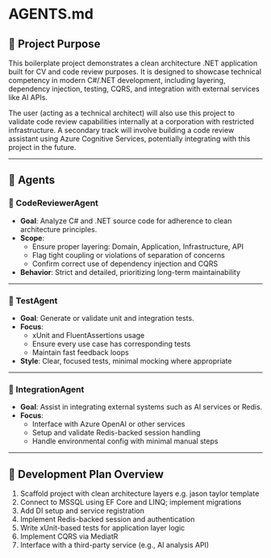 

# AGENTS.md

## 🎯 Project Purpose

This boilerplate project demonstrates a clean architecture .NET application built for CV and code review purposes. It is designed to showcase technical competency in modern C#/.NET development, including layering, dependency injection, testing, CQRS, and integration with external services like AI APIs.

The user (acting as a technical architect) will also use this project to validate code review capabilities internally at a corporation with restricted infrastructure. A secondary track will involve building a code review assistant using Azure Cognitive Services, potentially integrating with this project in the future.

---

## 🤖 Agents

### 🧠 CodeReviewerAgent

- **Goal**: Analyze C# and .NET source code for adherence to clean architecture principles.
- **Scope**:
  - Ensure proper layering: Domain, Application, Infrastructure, API
  - Flag tight coupling or violations of separation of concerns
  - Confirm correct use of dependency injection and CQRS
- **Behavior**: Strict and detailed, prioritizing long-term maintainability

---

### 🧪 TestAgent

- **Goal**: Generate or validate unit and integration tests.
- **Focus**:
  - xUnit and FluentAssertions usage
  - Ensure every use case has corresponding tests
  - Maintain fast feedback loops
- **Style**: Clear, focused tests, minimal mocking where appropriate

---

### 🔌 IntegrationAgent

- **Goal**: Assist in integrating external systems such as AI services or Redis.
- **Focus**:
  - Interface with Azure OpenAI or other services
  - Setup and validate Redis-backed session handling
  - Handle environmental config with minimal manual steps

---

## 🧱 Development Plan Overview

1. Scaffold project with clean architecture layers e.g. jason taylor template
2. Connect to MSSQL using EF Core and LINQ; implement migrations
3. Add DI setup and service registration
4. Implement Redis-backed session and authentication
5. Write xUnit-based tests for application layer logic
6. Implement CQRS via MediatR
7. Interface with a third-party service (e.g., AI analysis API)